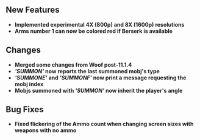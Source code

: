 ## New Features

- **Implemented experimental 4X (800p) and 8X (1600p) resolutions**
- **Arms number 1 can now be colored red if Berserk is available**

## Changes

- **Merged some changes from Woof post-11.1.4**
- **_'SUMMON'_ now reports the last summoned mobj's type**
- **_'SUMMONE'_ and _'SUMMONF'_ now print a message requesting the mobj index**
- **Mobjs summoned with _'SUMMON'_ now inherit the player's angle**

## Bug Fixes

- **Fixed flickering of the Ammo count when changing screen sizes with weapons with no ammo**

